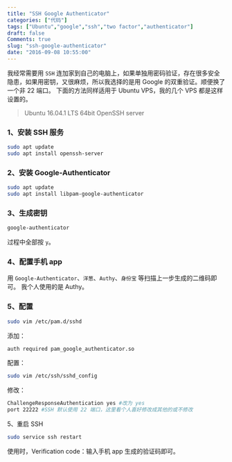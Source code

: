 ```yaml
---
title: "SSH Google Authenticator"
categories: ["代码"]
tags: ["Ubuntu","google","ssh","two factor","authenticator"]
draft: false
Comments: true
slug: "ssh-google-authenticator"
date: "2016-09-08 10:55:00"
---
```


我经常需要用 `SSH` 连加家到自己的电脑上，如果单独用密码验证，存在很多安全隐患，如果用密钥，又很麻烦，所以我选择的是用 Google 的双重验证。顺便换了一个非 22 端口。
下面的方法同样适用于 Ubuntu VPS，我的几个 VPS 都是这样设置的。

> Ubuntu 16.04.1 LTS 64bit
> OpenSSH server

### 1、安装 SSH 服务
```bash
sudo apt update
sudo apt install openssh-server
```
### 2、安装 Google-Authenticator
```bash
sudo apt update
sudo apt install libpam-google-authenticator
```
### 3、生成密钥
```bash
google-authenticator
```
过程中全部按 `y`。

### 4、配置手机 app
用 `Google-Authenticator`、`洋葱`、`Authy`、`身份宝` 等扫描上一步生成的二维码即可。
我个人使用的是 Authy。

### 5、配置
```bash
sudo vim /etc/pam.d/sshd
```
添加：

```bash
auth required pam_google_authenticator.so
```
配置：
```bash
sudo vim /etc/ssh/sshd_config
```
修改：

```bash
ChallengeResponseAuthentication yes #改为 yes
port 22222 #SSH 默认使用 22 端口，这里看个人喜好修改成其他的或不修改
```

5、重启 SSH
```bash
sudo service ssh restart
```
使用时，Verification code：输入手机 app 生成的验证码即可。

